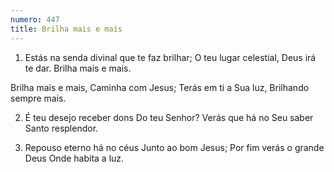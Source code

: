```yaml
---
numero: 447
title: Brilha mais e mais
---
```

1. Estás na senda divinal que te faz brilhar;
O teu lugar celestial, Deus irá te dar.
Brilha mais e mais.

Brilha mais e mais,
Caminha com Jesus;
Terás em ti a Sua luz,
Brilhando sempre mais.

2. É teu desejo receber dons
Do teu Senhor?
Verás que há no Seu saber
Santo resplendor.

3. Repouso eterno há no céus
Junto ao bom Jesus;
Por fim verás o grande Deus
Onde habita a luz.
